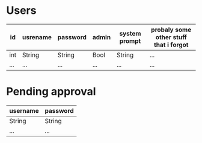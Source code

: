 <!--    | -->
<!-- -  | -->
<!--    | -->
<!--    | -->
# Users
|id     |usrename   |password |admin  |system prompt  |probaly some other stuff that i forgot   |
| -     |-          |-        |-      |-              |-      | 
|int    |String     |String   |Bool   |String         | ...   |
|...    |...        | ...     |...    |...            | ...   |

# Pending approval
|username   |password               |
|-          |-                      |
|String     |String                 |
|...        | ...                   |

